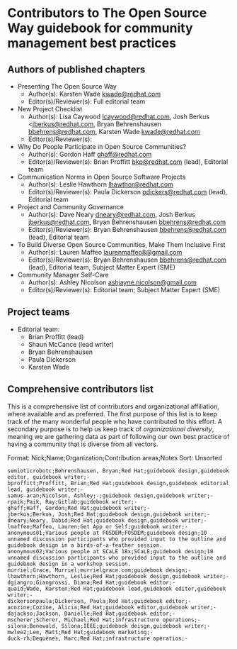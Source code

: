 # Contributors to The Open Source Way guidebook for community management best practices

## Authors of published chapters

* Presenting The Open Source Way
  * Author(s): Karsten Wade <kwade@redhat.com>
  * Editor(s)/Reviewer(s): Full editorial team
* New Project Checklist
  * Author(s):  Lisa Caywood <lcaywood@redhat.com>, Josh Berkus <jberkus@redhat.com, Bryan Behrenshausen <bbehrens@redhat.com>, Karsten Wade <kwade@redhat.com>
  * Editor(s)/Reviewer(s):
* Why Do People Participate in Open Source Communities?
  * Author(s):  Gordon Haff <ghaff@redhat.com>
  * Editor(s)/Reviewer(s): Brian Proffitt <bkp@redhat.com> (lead), Editorial team
* Communication Norms in Open Source Software Projects
  * Author(s): Leslie Hawthorn <lhawthor@redhat.com>
  * Editor(s)/Reviewer(s): Paula Dickerson <pdickers@redhat.com> (lead), Editorial team
* Project and Community Governance
  * Author(s): Dave Neary <dneary@redhat.com>, Josh Berkus <jberkus@redhat.com>, Bryan Behrenshausen <bbehrens@redhat.com>
  * Editor(s)/Reviewer(s): Bryan Behrenshausen <bbehrens@redhat.com> (lead), Editorial team
* To Build Diverse Open Source Communities, Make Them Inclusive First
  * Author(s): Lauren Maffeo <laurenmaffeo8@gmail.com>
  * Editor(s)/Reviewer(s): Bryan Behrenshausen <bbehrens@redhat.com> (lead), Editorial team, Subject Matter Expert (SME) 
* Community Manager Self-Care
  * Author(s): Ashley Nicolson <ashjayne.nicolson@gmail.com>
  * Editor(s)/Reviewer(s): Editorial team; Subject Matter Expert (SME)

## Project teams

* Editorial team:
  * Brian Proffitt (lead)
  * Shaun McCance (lead writer)
  * Bryan Behrenshausen
  * Paula Dickerson
  * Karsten Wade


## Comprehensive contributors list

This is a comprehensive list of contributors and organizational affiliation, where available and as preferred.
The first purpose of this list is to keep track of the many wonderful people who have contributed to this effort.
A secondary purpose is to help us keep track of _organizational diversity_, meaning we are gathering data as part of following our own best practice of having a community that is diverse from all vectors.

Format:  Nick;Name;Organization;Contribution areas;Notes
Sort: Unsorted

    semioticrobotc;Behrenshausen, Bryan;Red Hat;guidebook design,guidebook editor, guidebook writer;-
    bproffitt;Proffitt, Brian;Red Hat;guidebook design,guidebook editorial lead, guidebook writer;-
    samus-aran;Nicolson, Ashley;-;guidebook design,guidebook writer;-
    rpaik;Paik, Ray;Gitlab;guidebook writer;-
    ghaff;Haff, Gordon;Red Hat;guidebook writer;-
    jberkus;Berkus, Josh;Red Hat;guidebook design,guidebook writer;-
    dneary;Neary, Dabid;Red Hat;guidebook design,guidebook writer;-
    lmaffeo;Maffeo, Lauren;Get App or Self;guidebook writer;-
    anonymous01;Various people at FOSDEM;FOSDEM;guidebook design;10 unnamed discussion participants who provided input to the outline and guidebook design in a birds-of-a-feather session.
    anonymous02;Various people at SCaLE 18x;SCaLE;guidebook design;10 unnamed discussion participants who provided input to the outline and guidebook design in a workshop session.
    murriel;Grace, Murriel;murrielgrace.com;guidebook design;-
    lhawthorn;Hawthorn, Leslie;Red Hat;guidebook design,guidebook writer;-
    dgiangro;Giangrossi, Diana;Red Hat;guidebook editor;-
    quaid;Wade, Karsten;Red Hat;guidebook lead,guidebook editor,guidebook writer;-
    dickersonpaula;Dickerson, Paula;Red Hat;guidebook editor;-
    acozine;Cozine, Alicia;Red Hat;guidebook editor,guidebook writer;-   
    dajackso;Jackson, Danielle;Red Hat;guidebook editor;-
    mscherer;Scherer, Michael;Red Hat;infrastructure operations;-
    silona;Bonewald, Silona;IEEE;guidebook deisgn,guidebook writer;-
    mwlee2;Lee, Matt;Red Hat;guidebook marketing;-
    duck-rh;Dequènes, Marc;Red Hat;infrastructure operatios;-
